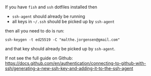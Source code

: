 If you have `fish` and `ssh` dotfiles installed then

- `ssh-agent` should already be running
- all keys in `~/.ssh` should be picked up by `ssh-agent`

then all you need to do is run:

    ssh-keygen -t ed25519 -C "malthe.jorgensen@gmail.com"

and that key should already be picked up by `ssh-agent`.

If not see the full guide on Github: https://docs.github.com/en/authentication/connecting-to-github-with-ssh/generating-a-new-ssh-key-and-adding-it-to-the-ssh-agent

